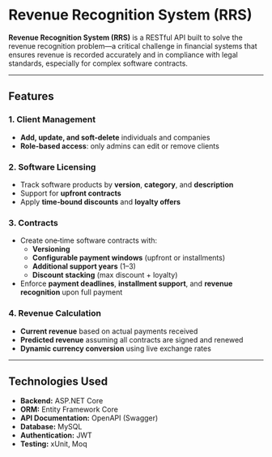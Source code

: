 # Revenue Recognition System (RRS)

**Revenue Recognition System (RRS)** is a RESTful API built to solve the revenue recognition problem—a critical challenge in financial systems that ensures revenue is recorded accurately and in compliance with legal standards, especially for complex software contracts.

---

##  Features

### 1. Client Management
- **Add, update, and soft‑delete** individuals and companies  
- **Role‑based access**: only admins can edit or remove clients  

### 2. Software Licensing
- Track software products by **version**, **category**, and **description**  
- Support for **upfront contracts**  
- Apply **time‑bound discounts** and **loyalty offers**  

### 3. Contracts
- Create one‑time software contracts with:  
  - **Versioning**  
  - **Configurable payment windows** (upfront or installments)  
  - **Additional support years** (1–3)  
  - **Discount stacking** (max discount + loyalty)  
- Enforce **payment deadlines**, **installment support**, and **revenue recognition** upon full payment  

### 4. Revenue Calculation
- **Current revenue** based on actual payments received  
- **Predicted revenue** assuming all contracts are signed and renewed  
- **Dynamic currency conversion** using live exchange rates  

---

##  Technologies Used

- **Backend:** ASP.NET Core  
- **ORM:** Entity Framework Core  
- **API Documentation:** OpenAPI (Swagger)  
- **Database:** MySQL
- **Authentication:** JWT  
- **Testing:** xUnit, Moq  

